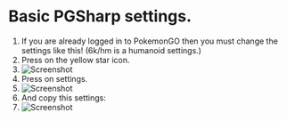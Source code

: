 # Basic PGSharp settings.
1. If you are already logged in to PokemonGO then you must change the settings like this! (6k/hm is a humanoid settings.)
2. Press on the yellow star icon.
3. ![Screenshot](https://i.imgur.com/vVAzRYH.png)
4. Press on settings.
5. ![Screenshot](https://i.imgur.com/wM9Qtmg.png)
6. And copy this settings:
7. ![Screenshot](https://i.imgur.com/Unkv8ZT.png)
